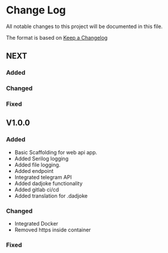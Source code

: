 # Change Log
All notable changes to this project will be documented in this file.
 
The format is based on [Keep a Changelog](http://keepachangelog.com/)
## NEXT
 
### Added

### Changed

### Fixed

## V1.0.0
 
### Added
- Basic Scaffolding for web api app.
- Added Serilog logging
- Added file logging.
- Added endpoint
- Integrated telegram API
- Added dadjoke functionality
- Added gitlab ci/cd
- Added translation for .dadjoke
### Changed
 - Integrated Docker
 - Removed https inside container
### Fixed